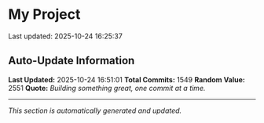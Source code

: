 # My Project


Last updated: 2025-10-24 16:25:37




















































































































































































































































































































































































































































































































































































































































































































































































































































































































































































































































































































































































































































































































































































































































































































































































































































































































































































































































































































































































































## Auto-Update Information

**Last Updated:** 2025-10-24 16:51:01
**Total Commits:** 1549
**Random Value:** 2551
**Quote:** _Building something great, one commit at a time._

---
_This section is automatically generated and updated._